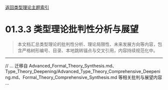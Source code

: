 [返回类型理论主题索引](./README.md)

# 01.3.3 类型理论批判性分析与展望

> 本文档汇总类型理论的批判性分析、理论局限性、未来发展方向等内容，包含严格树形编号、目录、本地跳转锚点与交叉引用，内容持续规范化中。

---

// ... 迁移自 Advanced_Formal_Theory_Synthesis.md、Type_Theory_Deepening/Advanced_Type_Theory_Comprehensive_Deepening.md、Formal_Theory_Comprehensive_Synthesis.md 等相关批判与展望内容 ...

